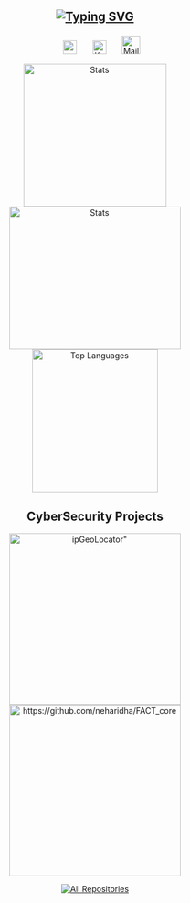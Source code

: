 <h2 align="center">

[![Typing SVG](https://readme-typing-svg.herokuapp.com?font=Times+Fatface&color=%23FF7700&size=40&center=true&vCenter=true&lines=Neharidha+Murali)](https://git.io/typing-svg)
</h2>
<!-- About me -->


<!-- Social icons section -->
<p align="center">
  <!-- <a href="https://www.youtube.com/c/DevProTips"><img width="32px" alt="Youtube" title="Youtube" src="https://i.imgur.com/qiXu7b2.png"/></a> -->
  <!-- &#8287;&#8287;&#8287;&#8287;&#8287; -->
  &#8287;&#8287;&#8287;&#8287;&#8287;
  <a href="https://www.instagram.com/neharidha/?hl=en" alt="Instagram"><img width="24px" src="https://i.imgur.com/M6yBwxS.png"/></a>
  &#8287;&#8287;&#8287;&#8287;&#8287;
  <a href="https://www.linkedin.com/in/neharidha/"><img width="24px" alt="Ko-fi" title="Linked In" src="https://upload.wikimedia.org/wikipedia/commons/thumb/c/ca/LinkedIn_logo_initials.png/768px-LinkedIn_logo_initials.png"/></a>
  &#8287;&#8287;&#8287;&#8287;&#8287;
  <a href="neha1999@umd.edu"><img width="32px" alt="Mail ID" title="Mail ID" src="https://download.logo.wine/logo/Gmail/Gmail-Logo.wine.png"/></a>
</p>


<!-- Language and stats -->
<p align="center">
    <a href="https://github.com/neharidha"><img width="250" height="250" src="https://github-readme-streak-stats.herokuapp.com/?user=neharidha&count_private=true&theme=dark" alt="Stats"></a> 
    <a href="https://github.com/neharidha"><img width="300" height="250" src="https://github-readme-stats.vercel.app/api?username=neharidha&count_private=true&theme=dark" alt="Stats"></a>
    <a href="https://github.com/neharidha"><img img width="220" height="250" src="https://github-readme-stats.vercel.app/api/top-langs/?username=neharidha&layout=compact&count_private=true&theme=dark" alt="Top Languages"></a>
</p>

<h2 align="center">
CyberSecurity Projects
</h2>

<!-- Repo info cards - https://github.com/anuraghazra/github-readme-stats -->
<!-- Small repo cards (fork) - https://github.com/DenverCoder1/github-readme-stats -->
<p align="center">
    <a href="https://github.com/neharidha/ipGeoLocator"><img width="300" src="https://github-readme-stats.vercel.app/api/pin/?username=neharidha&repo=ipGeoLocator&theme=react&bg_color=151515&title_color=0484FF&icon_color=E38C2D&text_color=FFFFFF&hide_border=true&show_icons=false" alt=ipGeoLocator"></a>
    <a href="https://github.com/neharidha/FACT_core"><img width="300" src="https://github-readme-stats.vercel.app/api/pin/?username=neharidha&repo=FACT_core&theme=react&bg_color=151515&title_color=0484FF&icon_color=E38C2D&text_color=FFFFFF&hide_border=true&show_icons=false" alt="https://github.com/neharidha/FACT_core"></a>
</p>



<!-- All repos link -->
<p align="center">
    <a href="https://github.com/neharidha?tab=repositories"><img alt="All Repositories" title="All Repositories" src="https://custom-icon-badges.herokuapp.com/badge/-All%20Repos-2962FF?style=for-the-badge&logoColor=white&logo=repo"/></a>
</p>

